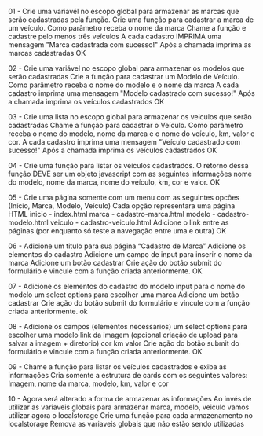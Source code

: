 01 - Crie uma variavél no escopo global para armazenar as marcas que serão cadastradas pela função.
Crie uma função para cadastrar a marca de um veículo.
Como parâmetro receba o nome da marca
Chame a função e cadastre pelo menos três veículos
A cada cadastro IMPRIMA uma mensagem "Marca cadastrada com sucesso!"
Após a chamada imprima as marcas cadastradas
OK

02 - Crie uma variável no escopo global para armazenar os modelos que serão cadastradas
Crie a função para cadastrar um Modelo de Veículo.
Como parâmetro receba o nome do modelo e o nome da marca
A cada cadastro imprima uma mensagem "Modelo cadastrado com sucesso!"
Após a chamada imprima os veículos cadastrados
OK

03 - Crie uma lista no escopo global para armazenar os veiculos que serão cadastradas
Chame a função para cadastrar o Veículo.
Como parâmetro receba o nome do modelo, nome da marca e o nome do veículo, km, valor e cor.
A cada cadastro imprima uma mensagem "Veículo cadastrado com sucesso!"
Após a chamada imprima os veículos cadastrados
OK

04 - Crie uma função para listar os veículos cadastrados.
O retorno dessa função DEVE ser um objeto javascript com as seguintes informações nome do modelo, nome da marca, nome do veículo, km, cor e valor.
OK

05 - Crie uma página somente com um menu com as seguintes opcões (Início, Marca, Modelo, Veículo)
Cada opção representara uma página HTML
inicio - index.html
marca - cadastro-marca.html
modelo - cadastro-modelo.html
veiculo - cadastro-veiculo.html
Adicione o link entre as páginas (por enquanto só teste a navegação entre uma e outra)
OK

06 - Adicione um titulo para sua página “Cadastro de Marca”
Adicione os elementos do cadastro
Adicione um campo de input para inserir o nome da marca
Adicione um botão cadastrar
Crie ação do botão submit do formulário e vincule com a função criada anteriormente.
OK

07 - Adicione os elementos do cadastro do modelo
input para o nome do modelo
um select options para escolher uma marca
Adicione um botão cadastrar
Crie ação do botão submit do formulário e vincule com a função criada anteriormente.
ok

08 - Adicione os campos (elementos necessários)
um select options para escolher uma modelo
link da imagem (opcional criação de upload para salvar a imagem + diretorio)
cor
km
valor
Crie ação do botão submit do formulário e vincule com a função criada anteriormente.
OK

09 - Chame a função para listar os veículos cadastrados e exiba as informações
Cria somente a estrutura de cards com os seguintes valores:
Imagem, nome da marca, modelo, km, valor e cor

10 - Agora será alterado a forma de armazenar as informações
Ao invés de utilizar as variaveis globais para armazenar marca, modelo, veiculo vamos utilizar agora o localstorage
Crie uma função para cada armazenamento no localstorage
Remova as variaveis globais que não estão sendo utilizadas

